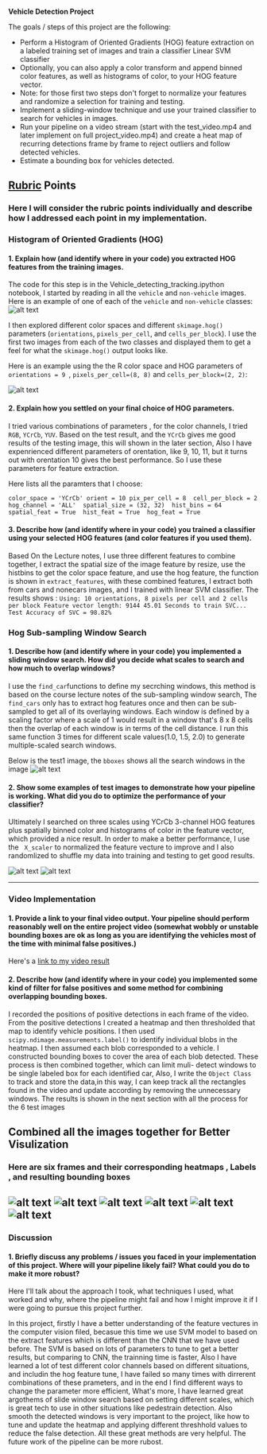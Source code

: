 


**Vehicle Detection Project**

The goals / steps of this project are the following:

* Perform a Histogram of Oriented Gradients (HOG) feature extraction on a labeled training set of images and train a classifier Linear SVM classifier
* Optionally, you can also apply a color transform and append binned color features, as well as histograms of color, to your HOG feature vector. 
* Note: for those first two steps don't forget to normalize your features and randomize a selection for training and testing.
* Implement a sliding-window technique and use your trained classifier to search for vehicles in images.
* Run your pipeline on a video stream (start with the test_video.mp4 and later implement on full project_video.mp4) and create a heat map of recurring detections frame by frame to reject outliers and follow detected vehicles.
* Estimate a bounding box for vehicles detected.

[//]: # (Image References)
[image1]: ./output_images/car_nonecar.png
[image2]: ./output_images/hog_feature.png
[image3]: ./output_images/test1_output.png
[image4]: ./output_images/test2_output.png
[image5]: ./output_images/test3_output.png
[image6]: ./output_images/test4_output.png
[image7]: ./output_images/test5_output.png
[image8]: ./output_images/test6_output.png
[video1]: ./project_output.mp4

## [Rubric](https://review.udacity.com/#!/rubrics/513/view) Points
### Here I will consider the rubric points individually and describe how I addressed each point in my implementation.  


### Histogram of Oriented Gradients (HOG)

#### 1. Explain how (and identify where in your code) you extracted HOG features from the training images.

The code for this step is in the Vehicle_detecting_tracking.ipython notebook, I started by reading in all the `vehicle` and `non-vehicle` images.  Here is an example of one of each of the `vehicle` and `non-vehicle` classes:
![alt text][image1]

I then explored different color spaces and different `skimage.hog()` parameters (`orientations`, `pixels_per_cell`, and `cells_per_block`).  I use the first two images from each of the two classes and displayed them to get a feel for what the `skimage.hog()` output looks like.

Here is an example using the the R color space and HOG parameters of `orientations = 9 `, `pixels_per_cell=(8, 8)` and `cells_per_block=(2, 2)`:

![alt text][image2]

#### 2. Explain how you settled on your final choice of HOG parameters.

I tried various combinations of parameters , for the color channels, I tried `RGB`, `YCrCb`, `YUV`. Based on the test result, and the `YCrCb` gives me good results of the testing image, this will shown in the later section, Also I have expenrienced different parameters of orentation, like 9, 10, 11, but it turns out with orentation 10 gives the best performance. So I use these parameters for feature extraction.

Here lists all the paramters that I choose:

`color_space = 'YCrCb'
orient = 10
pix_per_cell = 8 
cell_per_block = 2 
hog_channel = 'ALL' 
spatial_size = (32, 32) 
hist_bins = 64 
spatial_feat = True 
hist_feat = True 
hog_feat = True `

#### 3. Describe how (and identify where in your code) you trained a classifier using your selected HOG features (and color features if you used them).

Based On the Lecture notes, I use three different features to combine together, I extract the spatial size of the image feature by resize, use the histbins to get the color space feature, and use the hog feature, the function is shown in `extract_features`, with these combined features, I extract both from cars and nonecars images, and I trained with linear SVM classifier. 
The results shows :
`Using: 10 orientations, 8 pixels per cell and 2 cells per block
Feature vector length: 9144
45.01 Seconds to train SVC...
Test Accuracy of SVC = 98.82%`


### Hog Sub-sampling Window Search

#### 1. Describe how (and identify where in your code) you implemented a sliding window search.  How did you decide what scales to search and how much to overlap windows?

I use the `find_car`functions to define my secrching windows, this method is based on the course lecture notes of the sub-sampling window search, The `find_cars` only has to extract hog features once and then can be sub-sampled to get all of its overlaying windows. Each window is defined by a scaling factor where a scale of 1 would result in a window that's 8 x 8 cells then the overlap of each window is in terms of the cell distance. I run this same function 3 times for different scale values(1.0, 1.5, 2.0) to generate multiple-scaled search windows.

Below is the test1 image, the `bboxes` shows all the search windows in the image
![alt text][image3]

#### 2. Show some examples of test images to demonstrate how your pipeline is working.  What did you do to optimize the performance of your classifier?

Ultimately I searched on three scales using YCrCb 3-channel HOG features plus spatially binned color and histograms of color in the feature vector, which provided a nice result. In order to make a better performance, I use the `
X_scaler` to normalized the feature vecture to improve and I also randomlized to shuffle my data into training and testing to get good results.

![alt text][image3]
![alt text][image6]

---

### Video Implementation

#### 1. Provide a link to your final video output.  Your pipeline should perform reasonably well on the entire project video (somewhat wobbly or unstable bounding boxes are ok as long as you are identifying the vehicles most of the time with minimal false positives.)
Here's a [link to my video result](./project_output.mp4)


#### 2. Describe how (and identify where in your code) you implemented some kind of filter for false positives and some method for combining overlapping bounding boxes.

I recorded the positions of positive detections in each frame of the video.  From the positive detections I created a heatmap and then thresholded that map to identify vehicle positions.  I then used `scipy.ndimage.measurements.label()` to identify individual blobs in the heatmap.  I then assumed each blob corresponded to a vehicle.  I constructed bounding boxes to cover the area of each blob detected. These process is then combined together, which can limit muli- detect windows to be single labeled box for each identified car, Also, I write the `Object Class` to track and store the data,in this way, I can keep track all the rectangles found in the video and update according by removing the unnecessary windows. The results is shown in the next section with all the process for the 6 test images

## Combined all the images together for Better Visulization

### Here are six frames and their corresponding heatmaps , Labels , and resulting bounding boxes

![alt text][image3]
![alt text][image4]
![alt text][image5]
![alt text][image6]
![alt text][image7]
![alt text][image8]
---

### Discussion

#### 1. Briefly discuss any problems / issues you faced in your implementation of this project.  Where will your pipeline likely fail?  What could you do to make it more robust?

Here I'll talk about the approach I took, what techniques I used, what worked and why, where the pipeline might fail and how I might improve it if I were going to pursue this project further.  

In this project, firstly I have a better understanding of the feature vectures in the computer vision filed, becasue this time we use SVM model to based on the extract features which is different than the CNN that we have used before.
The SVM is based on lots of parameters to tune to get a better results, but comparing to CNN, the trainning time is faster, Also I have learned a lot of test different color channels based on different situations, and includin the hog feature tune, I have failed so many times with dirrerent combinations of these prameters, and in the end I find different ways to change the parameter more efficient, What's more, I have learned great argothems of slide window search based on setting different scales, which is great tech to use in other situations like pedestrain detection. Also smooth the detected windows is very important to the project, like how to tune and update the heatmap and applying different threshhold values to reduce the false detection. All these great methods are very helpful. The future work of the pipeline can be more rubost.


```python

```
